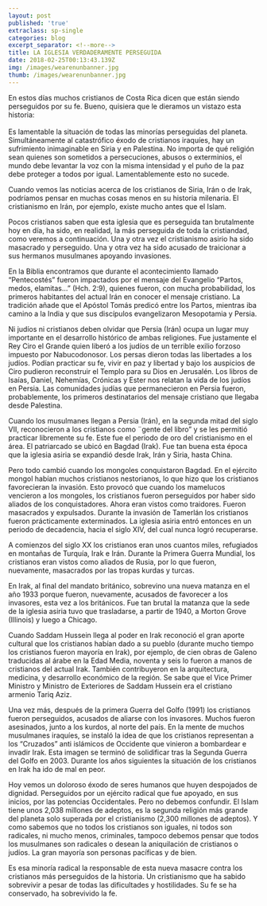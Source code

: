 ```yaml
---
layout: post
published: 'true'
extraclass: sp-single
categories: blog
excerpt_separator: <!--more-->
title: LA IGLESIA VERDADERAMENTE PERSEGUIDA
date: 2018-02-25T00:13:43.139Z
img: /images/wearenunbanner.jpg
thumb: /images/wearenunbanner.jpg
---
```

En estos días muchos cristianos de Costa Rica dicen que están siendo perseguidos por su fe. Bueno, quisiera que le dieramos un vistazo esta historia: <!--more-->\
\
Es lamentable la situación de todas las minorías perseguidas del planeta. Simultáneamente al catastrófico éxodo de cristianos iraquíes, hay un sufrimiento inimaginable en Siria y en Palestina. No importa de qué religión sean quienes son sometidos a persecuciones, abusos o exterminios, el mundo debe levantar la voz con la misma intensidad y el puño de la paz debe proteger a todos por igual. Lamentablemente esto no sucede.

Cuando vemos las noticias acerca de los cristianos de Siria, Irán o de Irak, podríamos pensar en muchas cosas menos en su historia milenaria. El cristianismo en Irán, por ejemplo, existe mucho antes que el Islam.

Pocos cristianos saben que esta iglesia que es perseguida tan brutalmente hoy en día, ha sido, en realidad, la más perseguida de toda la cristiandad, como veremos a continuación. Una y otra vez el cristianismo asirio ha sido masacrado y perseguido. Una y otra vez ha sido acusado de traicionar a sus hermanos musulmanes apoyando invasiones.

En la Biblia encontramos que durante el acontecimiento llamado “Pentecostés” fueron impactados por el mensaje del Evangelio “Partos, medos, elamitas…” (Hch. 2:9), quienes fueron, con mucha probabilidad, los primeros habitantes del actual Irán en conocer el mensaje cristiano. La tradición añade que el Apóstol Tomás predicó entre los Partos, mientras iba camino a la India y que sus discípulos evangelizaron Mesopotamia y Persia.

Ni judíos ni cristianos deben olvidar que Persia (Irán) ocupa un lugar muy importante en el desarrollo histórico de ambas religiones. Fue justamente el Rey Ciro el Grande quien liberó a los judíos de un terrible exilio forzoso impuesto por Nabucodonosor. Los persas dieron todas las libertades a los judíos. Podían practicar su fe, vivir en paz y libertad y bajo los auspicios de Ciro pudieron reconstruir el Templo para su Dios en Jerusalén. Los libros de Isaías, Daniel, Nehemías, Crónicas y Ester nos relatan la vida de los judíos en Persia. Las comunidades judías que permanecieron en Persia fueron, probablemente, los primeros destinatarios del mensaje cristiano que llegaba desde Palestina.

Cuando los musulmanes llegan a Persia (Irán), en la segunda mitad del siglo VII, reconocieron a los cristianos como ¨gente del libro” y se les permitió practicar libremente su fe. Este fue el periodo de oro del cristianismo en el área. El patriarcado se ubicó en Bagdad (Irak). Fue tan buena esta época que la iglesia asiria se expandió desde Irak, Irán y Siria, hasta China.

Pero todo cambió cuando los mongoles conquistaron Bagdad. En el ejército mongol habían muchos cristianos nestorianos, lo que hizo que los cristianos favorecieran la invasión. Esto provocó que cuando los mamelucos vencieron a los mongoles, los cristianos fueron perseguidos por haber sido aliados de los conquistadores. Ahora eran vistos como traidores. Fueron masacrados y expulsados. Durante la invasión de Tamerlán los cristianos fueron prácticamente exterminados. La iglesia asiria entró entonces en un periodo de decadencia, hacia el siglo XIV, del cual nunca logró recuperarse.

A comienzos del siglo XX los cristianos eran unos cuantos miles, refugiados en montañas de Turquía, Irak e Irán. Durante la Primera Guerra Mundial, los cristianos eran vistos como aliados de Rusia, por lo que fueron, nuevamente, masacrados por las tropas kurdas y turcas.

En Irak, al final del mandato británico, sobrevino una nueva matanza en el año 1933 porque fueron, nuevamente, acusados de favorecer a los invasores, esta vez a los británicos. Fue tan brutal la matanza que la sede de la iglesia asiria tuvo que trasladarse, a partir de 1940, a Morton Grove (Illinois) y luego a Chicago.

Cuando Saddam Hussein llega al poder en Irak reconoció el gran aporte cultural que los cristianos habían dado a su pueblo (durante mucho tiempo los cristianos fueron mayoría en Irak), por ejemplo, de cien obras de Galeno traducidas al árabe en la Edad Media, noventa y seis lo fueron a manos de cristianos del actual Irak. También contribuyeron en la arquitectura, medicina, y desarrollo económico de la región. Se sabe que el Vice Primer Ministro y Ministro de Exteriores de Saddam Hussein era el cristiano armenio Tariq Aziz.

Una vez más, después de la primera Guerra del Golfo (1991) los cristianos fueron perseguidos, acusados de aliarse con los invasores. Muchos fueron asesinados, junto a los kurdos, al norte del país. En la mente de muchos musulmanes iraquíes, se instaló la idea de que los cristianos representan a los “Cruzados” anti islámicos de Occidente que vinieron a bombardear e invadir Irak. Esta imagen se terminó de solidificar tras la Segunda Guerra del Golfo en 2003. Durante los años siguientes la situación de los cristianos en Irak ha ido de mal en peor.

Hoy vemos un doloroso éxodo de seres humanos que huyen despojados de dignidad. Perseguidos por un ejército radical que fue apoyado, en sus inicios, por las potencias Occidentales. Pero no debemos confundir. El Islam tiene unos 2,038 millones de adeptos, es la segunda religión más grande del planeta solo superada por el cristianismo (2,300 millones de adeptos). Y como sabemos que no todos los cristianos son iguales, ni todos son radicales, ni mucho menos, criminales, tampoco debemos pensar que todos los musulmanes son radicales o desean la aniquilación de cristianos o judíos. La gran mayoría son personas pacíficas y de bien.

Es esa minoría radical la responsable de esta nueva masacre contra los cristianos más perseguidos de la historia. Un cristianismo que ha sabido sobrevivir a pesar de todas las dificultades y hostilidades. Su fe se ha conservado, ha sobrevivido la fe.

